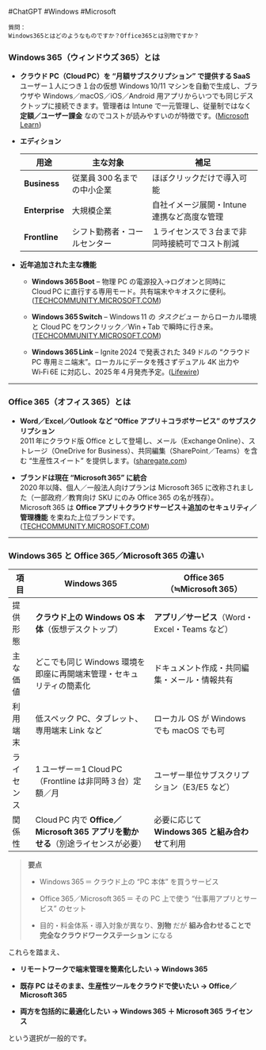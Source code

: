 #ChatGPT #Windows #Microsoft 

```
質問：
Windows365とはどのようなものですか？Office365とは別物ですか？
```

### Windows 365（ウィンドウズ 365）とは

- **クラウド PC（Cloud PC）を “月額サブスクリプション” で提供する SaaS**  
    ユーザー１人につき１台の仮想 Windows 10/11 マシンを自動で生成し、ブラウザや Windows／macOS／iOS／Android 用アプリからいつでも同じデスクトップに接続できます。管理者は Intune で一元管理し、従量制ではなく **定額／ユーザー課金** なのでコストが読みやすいのが特徴です。([Microsoft Learn](https://learn.microsoft.com/en-us/windows-365/overview "What is Windows 365? | Microsoft Learn"))
    
- **エディション**
    
    |用途|主な対象|補足|
    |---|---|---|
    |**Business**|従業員 300 名までの中小企業|ほぼクリックだけで導入可能|
    |**Enterprise**|大規模企業|自社イメージ展開・Intune 連携など高度な管理|
    |**Frontline**|シフト勤務者・コールセンター|１ライセンスで３台まで非同時接続可でコスト削減|
    
- **近年追加された主な機能**
    
    - **Windows 365 Boot** – 物理 PC の電源投入→ログオンと同時に Cloud PC に直行する専用モード。共有端末やキオスクに便利。([TECHCOMMUNITY.MICROSOFT.COM](https://techcommunity.microsoft.com/blog/windows-itpro-blog/windows-365-boot-is-now-generally-available/3938441 "Windows 365 Boot is now generally available!  - Windows IT Pro Blog"))
        
    - **Windows 365 Switch** – Windows 11 の _タスクビュー_ からローカル環境と Cloud PC をワンクリック／Win + Tab で瞬時に行き来。([TECHCOMMUNITY.MICROSOFT.COM](https://techcommunity.microsoft.com/blog/windows-itpro-blog/windows-365-switch-is-now-generally-available/3938431?utm_source=chatgpt.com "Windows 365 Switch is now generally available! | Windows IT Pro Blog"))
        
    - **Windows 365 Link** – Ignite 2024 で発表された 349 ドルの “クラウド PC 専用ミニ端末”。ローカルにデータを残さずデュアル 4K 出力や Wi‑Fi 6E に対応し、2025 年４月発売予定。([Lifewire](https://www.lifewire.com/windows-365-link-mini-pc-8748075?utm_source=chatgpt.com "Unveiling the Windows 365 Link: A Cloud-Based Mini-PC for Businesses"))
        

---

### Office 365（オフィス 365）とは

- **Word／Excel／Outlook など “Office アプリ＋コラボサービス” のサブスクリプション**  
    2011 年にクラウド版 Office として登場し、メール（Exchange Online）、ストレージ（OneDrive for Business）、共同編集（SharePoint／Teams）を含む “生産性スイート” を提供します。([sharegate.com](https://sharegate.com/blog/microsoft-365-vs-office-365-key-differences "Microsoft 365 vs. Office 365: Key Differences"))
    
- **ブランドは現在 “Microsoft 365” に統合**  
    2020 年以降、個人／一般法人向けプランは Microsoft 365 に改称されました（一部政府／教育向け SKU にのみ Office 365 の名が残存）。Microsoft 365 は **Office アプリ＋クラウドサービス＋追加のセキュリティ／管理機能** を束ねた上位ブランドです。([TECHCOMMUNITY.MICROSOFT.COM](https://techcommunity.microsoft.com/discussions/microsoft-365/what-is-the-difference-between-office-365-and-microsoft-365/1101301 "What is the difference between Office 365 and Microsoft 365? | Microsoft Community Hub"))
    

---

### Windows 365 と Office 365／Microsoft 365 の違い

|項目|Windows 365|Office 365（≒Microsoft 365）|
|---|---|---|
|提供形態|**クラウド上の Windows OS 本体**（仮想デスクトップ）|**アプリ／サービス**（Word・Excel・Teams など）|
|主な価値|どこでも同じ Windows 環境を即座に再開端末管理・セキュリティの簡素化|ドキュメント作成・共同編集・メール・情報共有|
|利用端末|低スペック PC、タブレット、専用端末 Link など|ローカル OS が Windows でも macOS でも可|
|ライセンス|1 ユーザー＝1 Cloud PC（Frontline は非同時３台）定額／月|ユーザー単位サブスクリプション（E3/E5 など）|
|関係性|Cloud PC 内で **Office／Microsoft 365 アプリを動かせる**（別途ライセンスが必要）|必要に応じて **Windows 365 と組み合わせ**て利用|

> **要点**
> 
> - Windows 365 ＝ クラウド上の “PC 本体” を買うサービス
>     
> - Office 365／Microsoft 365 ＝ その PC 上で使う “仕事用アプリとサービス” のセット
>     
> - 目的・料金体系・導入対象が異なり、**別物** だが **組み合わせることで完全なクラウドワークステーション** になる
>     

これらを踏まえ、

- **リモートワークで端末管理を簡素化したい → Windows 365**
    
- **既存 PC はそのまま、生産性ツールをクラウドで使いたい → Office／Microsoft 365**
    
- **両方を包括的に最適化したい → Windows 365 ＋ Microsoft 365 ライセンス**
    

という選択が一般的です。